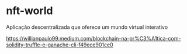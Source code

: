 # nft-world
Aplicação descentralizada que oferece um mundo virtual interativo

https://willianpaulo99.medium.com/blockchain-na-pr%C3%A1tica-com-solidity-truffle-e-ganache-cli-f49ece901ce0
